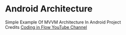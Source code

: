 # Android Architecture

Simple Example Of MVVM Architecture In Android Project <br>
Credits <a href="https://www.youtube.com/@codinginflow">Coding in Flow YouTube Channel</a>
